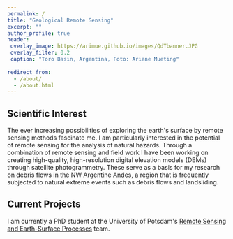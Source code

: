 ```yaml
---
permalink: /
title: "Geological Remote Sensing"
excerpt: ""
author_profile: true
header:
 overlay_image: https://arimue.github.io/images/QdTbanner.JPG
 overlay_filter: 0.2
 caption: "Toro Basin, Argentina, Foto: Ariane Mueting"
 
redirect_from: 
  - /about/
  - /about.html
---
```


## Scientific Interest
The ever increasing possibilities of exploring the earth's surface by remote sensing methods fascinate me.  I am particularly interested in the potential of remote sensing for the analysis of natural hazards. Through a combination of remote sensing and field work I have been working on creating high-quality, high-resolution digital elevation models (DEMs) through satellite photogrammetry. These serve as a basis for my research on debris flows in the NW Argentine Andes, a region that is frequently subjected to natural extreme events such as debris flows and landsliding.


## Current Projects
I am currently a PhD student at the University of Potsdam's [Remote Sensing and Earth-Surface Processes](https://up-rs-esp.github.io/) team. 

